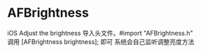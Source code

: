 # AFBrightness
iOS Adjust the brightness
导入头文件。#import "AFBrightness.h"   
调用   [AFBrightness brightness];   即可 系统会自己监听调整亮度方法

